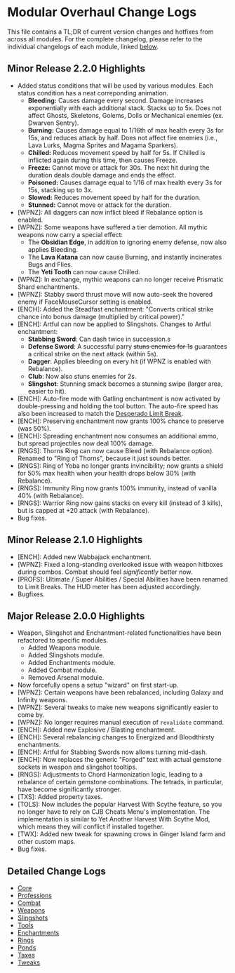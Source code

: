 # Modular Overhaul Change Logs

This file contains a TL;DR of current version changes and hotfixes from across all modules. For the complete changelog, please refer to the individual changelogs of each module, linked [below](#detailed-change-logs).

## Minor Release 2.2.0 Highlights

* Added status conditions that will be used by various modules. Each status condition has a neat correponding animation.
    - **Bleeding:** Causes damage every second. Damage increases exponentially with each additional stack. Stacks up to 5x. Does not affect Ghosts, Skeletons, Golems, Dolls or Mechanical enemies (ex. Dwarven Sentry).
    - **Burning:** Causes damage equal to 1/16th of max health every 3s for 15s, and reduces attack by half. Does not affect fire enemies (i.e., Lava Lurks, Magma Sprites and Magama Sparkers).
    - **Chilled:** Reduces movement speed by half for 5s. If Chilled is inflicted again during this time, then causes Freeze.
    - **Freeze:** Cannot move or attack for 30s. The next hit during the duration deals double damage and ends the effect.
    - **Poisoned:** Causes damage equal to 1/16 of max health every 3s for 15s, stacking up to 3x.
    - **Slowed:** Reduces movement speed by half for the duration.
    - **Stunned:** Cannot move or attack for the duration.
* [WPNZ]: All daggers can now inflict bleed if Rebalance option is enabled.
* [WPNZ]: Some weapons have suffered a tier demotion. All mythic weapons now carry a special effect:
    - The **Obsidian Edge**, in addition to ignoring enemy defense, now also applies Bleeding.
    - The **Lava Katana** can now cause Burning, and instantly incinerates Bugs and Flies.
    - The **Yeti Tooth** can now cause Chilled.
* [WPNZ]: In exchange, mythic weapons can no longer receive Prismatic Shard enchantments.
* [WPNZ]: Stabby sword thrust move will now auto-seek the hovered enemy if FaceMouseCursor setting is enabled.
* [ENCH]: Added the Steadfast enchantment: "Converts critical strike chance into bonus damage (multiplied by critical power)."
* [ENCH]: Artful can now be applied to Slingshots. Changes to Artful enchantment:
    - **Stabbing Sword**: Can dash twice in succession.s
    - **Defense Sword**: A successful parry ~~stuns enemies for 1s~~ guarantees a critical strike on the next attack (within 5s).
    - **Dagger**: Applies bleeding on every hit (if WPNZ is enabled with Rebalance).
    - **Club**: Now also stuns enemies for 2s.
    - **Slingshot**: Stunning smack becomes a stunning swipe (larger area, easier to hit).
* [ENCH]: Auto-fire mode with Gatling enchantment is now activated by double-pressing and holding the tool button. The auto-fire speed has also been increased to match the [Desperado Limit Break](Modules/Professions/README.md#limit-breaks).
* [ENCH]: Preserving enchantment now grants 100% chance to preserve (was 50%).
* [ENCH]: Spreading enchantment now consumes an additional ammo, but spread projectiles now deal 100% damage.
* [RNGS]: Thorns Ring can now cause Bleed (with Rebalance option). Renamed to "Ring of Thorns", because it just sounds better.
* [RNGS]: Ring of Yoba no longer grants invincibility; now grants a shield for 50% max health when your health drops below 30% (with Rebalance).
* [RNGS]: Immunity Ring now grants 100% immunity, instead of vanilla 40% (with Rebalance).
* [RNGS]: Warrior Ring now gains stacks on every kill (instead of 3 kills), but is capped at +20 attack (with Rebalance).
* Bug fixes.

## Minor Release 2.1.0 Highlights

* [ENCH]: Added new Wabbajack enchantment.
* [WPNZ]: Fixed a long-standing overlooked issue with weapon hitboxes during combos. Combat should feel *significantly* better now.
* [PROFS]: Ultimate / Super Abilities / Special Abilities have been renamed to Limit Breaks. The HUD meter has been adjusted accordingly.
* Bugfixes.

## Major Release 2.0.0 Highlights

* Weapon, Slingshot and Enchantment-related functionalities have been refactored to specific modules.
    * Added Weapons module.
    * Added Slingshots module.
    * Added Enchantments module.
    * Added Combat module.
    * Removed Arsenal module.
* Now forcefully opens a setup "wizard" on first start-up.
* [WPNZ]: Certain weapons have been rebalanced, including Galaxy and Infinity weapons.
* [WPNZ]: Several tweaks to make new weapons significantly easier to come by.
* [WPNZ]: No longer requires manual execution of `revalidate` command.
* [ENCH]: Added new Explosive / Blasting enchantment.
* [ENCH]: Several rebalancing changes to Energized and Bloodthirsty enchantments.
* [ENCH]: Artful for Stabbing Swords now allows turning mid-dash.
* [ENCH]: Now replaces the generic "Forged" text with actual gemstone sockets in weapon and slingshot tooltips.
* [RNGS]: Adjustments to Chord Harmonization logic, leading to a rebalance of certain gemstone combinations. The tetrads, in particular, have become significantly stronger.
* [TXS]: Added property taxes.
* [TOLS]: Now includes the popular Harvest With Scythe feature, so you no longer have to rely on CJB Cheats Menu's implementation. The implementation is similar to Yet Another Harvest With Scythe Mod, which means they will conflict if installed together.
* [TWX]: Added new tweak for spawning crows in Ginger Island farm and other custom maps.
* Bug fixes.

## Detailed Change Logs

* [Core](Modules/Core/CHANGELOG.md)
* [Professions](Modules/Professions/CHANGELOG.md)
* [Combat](Modules/Combat/CHANGELOG.md)
* [Weapons](Modules/Weapons/CHANGELOG.md)
* [Slingshots](Modules/Slingshots/CHANGELOG.md)
* [Tools](Modules/Tools/CHANGELOG.md)
* [Enchantments](Modules/Enchantments/CHANGELOG.md)
* [Rings](Modules/Rings/CHANGELOG.md)
* [Ponds](Modules/Ponds/CHANGELOG.md)
* [Taxes](Modules/Taxes/CHANGELOG.md)
* [Tweaks](Modules/Tweex/CHANGELOG.md)
